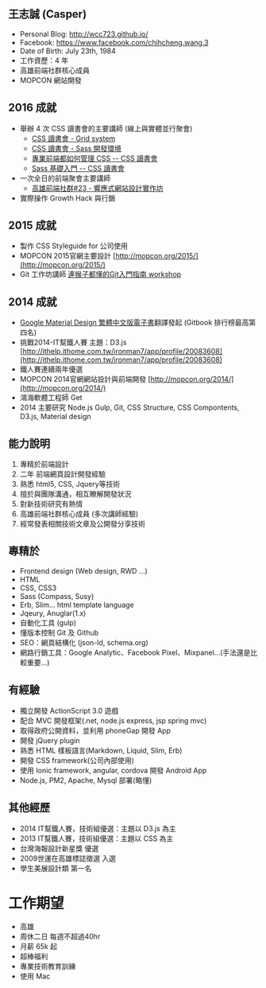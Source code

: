 ## 王志誠 (Casper)

- Personal Blog: http://wcc723.github.io/
- Facebook: https://www.facebook.com/chihcheng.wang.3
- Date of Birth: July 23th, 1984
- 工作資歷：4 年
- 高雄前端社群核心成員
- MOPCON 網站開發
 
## 2016 成就

- 舉辦 4 次 CSS 讀書會的主要講師 (線上與實體並行聚會)
  - [CSS 讀書會 - Grid system](http://gonsakon-7655f2.kktix.cc/events/css-book-club-001)  
  - [CSS 讀書會 - Sass 開發環境](http://gonsakon-7655f2.kktix.cc/events/css-book-club-002-sass-and-gulp)  
  - [專業前端都如何管理 CSS -- CSS 讀書會](http://gonsakon-7655f2.kktix.cc/events/css-book-club-003)  
  - [Sass 基礎入門 -- CSS 讀書會](http://gonsakon-7655f2.kktix.cc/events/css-book-club-003-55ae43)  
- 一次全日的前端聚會主要講師
  - [高雄前端社群#23 - 響應式網站設計實作坊](http://gonsakon-7655f2.kktix.cc/events/a5791ac5-f60f9c-cc9dec-eb381d-6b57e9-3a5710-61e623-17b85b)
- 實際操作 Growth Hack 與行銷

## 2015 成就

- 製作 CSS Styleguide for 公司使用
- MOPCON 2015官網主要設計 [http://mopcon.org/2015/](http://mopcon.org/2015/)
- Git 工作坊講師 [連猴子都懂的Git入門指南 workshop](http://gonsakon-7655f2.kktix.cc/events/a5791ac5-f60f9c-cc9dec)

## 2014 成就

- [Google Material Design 繁體中文版電子書](http://wcc723.gitbooks.io/google_design_translate/)翻譯發起 (Gitbook 排行榜最高第四名)
- 挑戰2014-IT幫鐵人賽 主題：D3.js [http://ithelp.ithome.com.tw/ironman7/app/profile/20083608](http://ithelp.ithome.com.tw/ironman7/app/profile/20083608)
- 鐵人賽連續兩年優選
- MOPCON 2014官網網站設計與前端開發 [http://mopcon.org/2014/](http://mopcon.org/2014/)
- 鴻海軟體工程師 Get
- 2014 主要研究 Node.js Gulp, Git, CSS Structure, CSS Compontents, D3.js, Material design


## 能力說明

1. 專精於前端設計
1. 二年 前端網頁設計開發經驗
2. 熟悉 html5, CSS, Jquery等技術
3. 擅於與團隊溝通，相互瞭解開發狀況
4. 對新技術研究有熱情 
5. 高雄前端社群核心成員 (多次講師經驗)
6. 經常發表相關技術文章及公開發分享技術

## 專精於

- Frontend design (Web design, RWD ...)
- HTML
- CSS, CSS3
- Sass (Compass, Susy)
- Erb, Slim... html template language
- Jqeury, Anuglar(1.x) 
- 自動化工具 (gulp)
- 懂版本控制 Git 及 Github
- SEO：網頁結構化 (json-ld, schema.org)
- 網路行銷工具：Google Analytic、Facebook Pixel、Mixpanel...(手法還是比較重要...)

## 有經驗

- 獨立開發 ActionScript 3.0 遊戲
- 配合 MVC 開發框架(.net, node.js express, jsp spring mvc)
- 取得政府公開資料，並利用 phoneGap 開發 App
- 開發 jQuery plugin
- 熟悉 HTML 樣板語言(Markdown, Liquid, Slim, Erb)
- 開發 CSS framework(公司內部使用)
- 使用 Ionic framework, angular, cordova 開發 Android App
- Node.js, PM2, Apache, Mysql 部署(略懂)

## 其他經歷

- 2014 IT幫鐵人賽，技術組優選：主題以 D3.js 為主
- 2013 IT幫鐵人賽，技術組優選：主題以 CSS 為主
- 台灣海報設計新星獎 優選
- 2009世運在高雄標誌徵選 入選
- 學生美展設計類 第一名

# 工作期望

- 高雄
- 周休二日 每週不超過40hr
- 月薪 65k 起
- 超棒福利
- 專業技術教育訓練
- 使用 Mac
